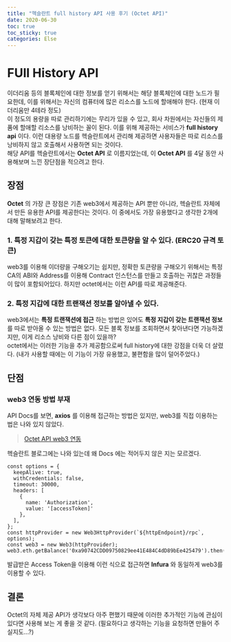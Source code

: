 ```yaml
---
title: "헥슬란트 full history API 사용 후기 (Octet API)"
date: 2020-06-30
toc: true
toc_sticky: true
categories: Else
---
```



# FUll History API
 이더리움 등의 블록체인에 대한 정보를 얻기 위해서는 해당 블록체인에 대한 노드가 필요한데, 이를 위해서는
 자신의 컴퓨터에 많은 리소스를 노드에 할애해야 한다. (현재 이더리움만 4테라 정도)   
 이 정도의 용량을 따로 관리하기에는 무리가 있을 수 있고, 회사 차원에서는 자신들의 제품에 할애할 리소스를 낭비하는 꼴이 된다.
 이를 위해 제공하는 서비스가 __full history api__ 이다. 이런 대용량 노드를 헥슬란트에서 관리해 제공하면
 사용자들은 따로 리소스를 낭비하지 않고 호출해서 사용하면 되는 것이다.   
 해당 API를 헥슬란트에서는 __Octet API__ 로 이름지었는데, 이 __Octet API__ 를 4달 동안 사용해보며 느낀 장단점을 적으려고 한다.


## 장점
 __Octet__ 의 가장 큰 장점은 기존 web3에서 제공하는 API 뿐만 아니라, 헥슬란트 자체에서 만든 유용한 API를 제공한다는
 것이다. 이 중에서도 가장 유용했다고 생각한 2개에 대해 말해보려고 한다.
### 1. 특정 지갑이 갖는 특정 토큰에 대한 토큰량을 알 수 있다. (ERC20 규격 토큰)
 web3를 이용해 이더량을 구해오기는 쉽지만, 정확한 토큰량을 구해오기 위해서는 특정 CA의 ABI와 Address를 이용해
Contract 인스턴스를 만들고 호출하는 귀찮은 과정들이 많이 포함되어있다. 하지만 octet에서는 이런 API를 따로 
제공해준다.

### 2. 특정 지갑에 대한 트랜잭션 정보를 알아낼 수 있다.
 web3에서는 __특정 트랜잭션에 접근__ 하는 방법은 있어도 __특정 지갑이 갖는 트랜잭션 정보__ 를 따로 받아올 수 있는 방법은 없다.
모든 블록 정보를 조회하면서 찾아낸다면 가능하겠지만, 이게 리소스 낭비와 다른 점이 있을까?   
octet에서는 이러한 기능을 추가 제공함으로써 full history에 대한 강점을 더욱 더 살렸다. 
(내가 사용할 때에는 이 기능이 가장 유용했고, 불편함을 많이 덜어주었다.)


## 단점
### web3 연동 방법 부재
 API Docs를 보면, __axios__ 를 이용해 접근하는 방법은 있지만, web3를 직접 이용하는 법은 나와 있지 않았다.
 > [Octet API web3 연동](https://medium.com/hexlant/%EB%B8%94%EB%A1%9D%EC%B2%B4%EC%9D%B8-%EC%84%9C%EB%B9%84%EC%8A%A4%EB%A5%BC-%EC%89%BD%EA%B2%8C-%EA%B0%9C%EB%B0%9C%ED%95%98%EB%8A%94-%EB%B0%A9%EB%B2%95-409e9a8b56e2)   

 헥슬란트 블로그에는 나와 있는데 왜 Docs 에는 적어두지 않은 지는 모르겠다.
```
const options = {
  keepAlive: true,
  withCredentials: false,
  timeout: 30000,
  headers: [
    {
      name: 'Authorization',
      value: '[accessToken]'
    },
  ],
};
const httpProvider = new Web3HttpProvider(`${httpEndpoint}/rpc`, options);
const web3 = new Web3(httpProvider);
web3.eth.getBalance('0xa90742CDD09750829ee41E484C4dD89bEe425479').then(console.log);
```
 발급받은 Access Token을 이용해 이런 식으로 접근하면 __Infura__ 와 동일하게 web3를 이용할 수 있다.
 

## 결론
 Octet의 자체 제공 API가 생각보다 아주 편했기 때문에 이러한 추가적인 기능에 관심이 있다면 사용해 보는 게 좋을 것 같다.
 (필요하다고 생각하는 기능을 요청하면 만들어 주실지도...?)
 
 


